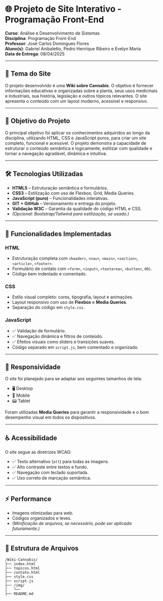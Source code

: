 
# 🌐 Projeto de Site Interativo - Programação Front-End

**Curso**: Análise e Desenvolvimento de Sistemas  
**Disciplina**: Programação Front-End  
**Professor**: José Carlos Domingues Flores  
**Aluno(s)**: Gabriel Anibaletto, Pedro Henrique Ribeiro e Evelyn Maria  
**Data de Entrega**: 08/04/2025

---

## 📌 Tema do Site

O projeto desenvolvido é uma **Wiki sobre Cannabis**. O objetivo é fornecer informações educativas e organizadas sobre a planta, seus usos medicinais e industriais, sua história, legislação e outros tópicos relevantes. O site apresenta o conteúdo com um layout moderno, acessível e responsivo.

---

## 🎯 Objetivo do Projeto

O principal objetivo foi aplicar os conhecimentos adquiridos ao longo da disciplina, utilizando HTML, CSS e JavaScript puros, para criar um site completo, funcional e acessível. O projeto demonstra a capacidade de estruturar o conteúdo semântica e logicamente, estilizar com qualidade e tornar a navegação agradável, dinâmica e intuitiva.

---

## 🛠️ Tecnologias Utilizadas

- **HTML5** – Estruturação semântica e formulários.  
- **CSS3** – Estilização com uso de Flexbox, Grid, Media Queries.  
- **JavaScript (puro)** – Funcionalidades interativas.  
- **GIT + GitHub** – Versionamento e entrega do projeto.  
- **Validação W3C** – Garantia da qualidade do código HTML e CSS.  
- *(Opcional: Bootstrap/Tailwind para estilização, se usado.)*

---

## 🔧 Funcionalidades Implementadas

### HTML

- Estruturação completa com `<header>`, `<nav>`, `<main>`, `<section>`, `<article>`, `<footer>`.  
- Formulário de contato com `<form>`, `<input>`, `<textarea>`, `<button>`, etc.  
- Código bem indentado e comentado.

### CSS

- Estilo visual completo: cores, tipografia, layout e animações.  
- Layout responsivo com uso de **Flexbox** e **Media Queries**.  
- Separação do código em `style.css`.

### JavaScript

- ✅ Validação de formulário.  
- ✅ Navegação dinâmica e filtros de conteúdo.  
- ✅ Efeitos visuais como sliders e transições suaves.  
- Código separado em `script.js`, bem comentado e organizado.

---

## 📱 Responsividade

O site foi planejado para se adaptar aos seguintes tamanhos de tela:

- 🖥️ Desktop  
- 📱 Mobile  
- 📟 Tablet

Foram utilizadas **Media Queries** para garantir a responsividade e o bom desempenho visual em todos os dispositivos.

---

## ♿ Acessibilidade

O site segue as diretrizes WCAG:

- ✅ Texto alternativo (`alt`) para todas as imagens.  
- ✅ Alto contraste entre textos e fundo.  
- ✅ Navegação com teclado suportada.  
- ✅ Uso correto de marcação semântica.

---

## ⚡ Performance

- Imagens otimizadas para web.  
- Códigos organizados e leves.  
- *(Minificação de arquivos, se necessário, pode ser aplicada futuramente.)*

---

## 📂 Estrutura de Arquivos

```plaintext
/Wiki-Cannabis/
├── index.html
├── topicos.html
├── contato.html
├── style.css
├── script.js
├── /img/
│   └── 
├── README.md
```
